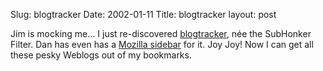Slug: blogtracker
Date: 2002-01-11
Title: blogtracker
layout: post

Jim is mocking me... I just re-discovered <a href="http://www.dansanderson.com/blogtracker/">blogtracker</a>, n&eacute;e the SubHonker Filter. Dan has even has a <a href="http://www.dansanderson.com/blogtracker/spane.php?open=1">Mozilla sidebar</a> for it. Joy Joy! Now I can get all these pesky Weblogs out of my bookmarks.
